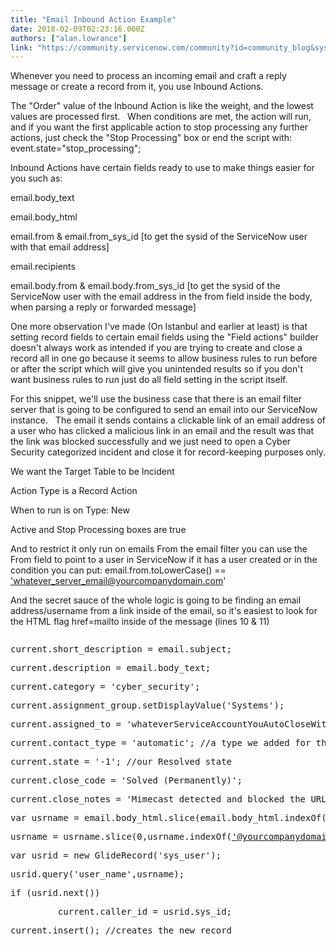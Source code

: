 ```yaml
---
title: "Email Inbound Action Example"
date: 2018-02-09T02:23:16.000Z
authors: ["alan.lowrance"]
link: "https://community.servicenow.com/community?id=community_blog&sys_id=17aca625dbd0dbc01dcaf3231f9619a0"
---
```

<p>Whenever you need to process an incoming email and craft a reply message or create a record from it, you use Inbound Actions.</p><p>The "Order" value of the Inbound Action is like the weight, and the lowest values are processed first.   When conditions are met, the action will run, and if you want the first applicable action to stop processing any further actions, just check the "Stop Processing" box or end the script with: event.state="stop_processing";</p><p>Inbound Actions have certain fields ready to use to make things easier for you such as:</p><p>email.body_text</p><p>email.body_html</p><p>email.from &amp; email.from_sys_id [to get the sysid of the ServiceNow user with that email address]</p><p>email.recipients</p><p>email.body.from &amp; email.body.from_sys_id [to get the sysid of the ServiceNow user with the email address in the from field inside the body, when parsing a reply or forwarded message]</p><p></p><p>One more observation I've made (On Istanbul and earlier at least) is that setting record fields to certain email fields using the "Field actions" builder doesn't always work as intended if you are trying to create and close a record all in one go because it seems to allow business rules to run before or after the script which will give you unintended results so if you don't want business rules to run just do all field setting in the script itself.</p><p></p><p>For this snippet, we'll use the business case that there is an email filter server that is going to be configured to send an email into our ServiceNow instance.   The email it sends contains a clickable link of an email address of a user who has clicked a malicious link in an email and the result was that the link was blocked successfully and we just need to open a Cyber Security categorized incident and close it for record-keeping purposes only.</p><p>We want the Target Table to be Incident</p><p>Action Type is a Record Action</p><p>When to run is on Type: New</p><p>Active and Stop Processing boxes are true</p><p><span>And to restrict it only run on emails From the email filter you can use the From field to point to a user in ServiceNow if it has a user created or in the condition you can put: email.from.toLowerCase() == </span><a title="k-email-small" class="jive-link-email-small" href="mailto:'whatever_server_email@yourcompanydomain.com">'whatever_server_email@yourcompanydomain.com</a><span>'</span></p><p>And the secret sauce of the whole logic is going to be finding an email address/username from a link inside of the email, so it's easiest to look for the HTML flag href=mailto inside of the message (lines 10 &amp; 11)</p><pre __default_attr="javascript" __jive_macro_name="code" class="jive_macro_code _jivemacro_uid_15181205834446326 jive_text_macro" data-renderedposition="533_8_1192_256" jivemacro_uid="_15181205834446326"><p>current.short_description = email.subject;</p><p>current.description = email.body_text;</p><p>current.category = 'cyber_security';</p><p>current.assignment_group.setDisplayValue('Systems');</p><p>current.assigned_to = 'whateverServiceAccountYouAutoCloseWith'; //sysid or use setDisplayValue</p><p>current.contact_type = 'automatic'; //a type we added for these kinds of auto-generated tickets</p><p>current.state = '-1'; //our Resolved state</p><p>current.close_code = 'Solved (Permanently)';</p><p>current.close_notes = 'Mimecast detected and blocked the URL';</p><p>var usrname = email.body_html.slice(email.body_html.indexOf('href="mailto:')+13);//slice with one param cuts everything off before it</p><p><span>usrname = usrname.slice(0,usrname.indexOf(</span><a title="k-email-small" class="jive-link-email-small" href="mailto:'@yourcompanydomain.com">'@yourcompanydomain.com</a><span>'));//slice off the domain and everything after so we can match on username</span></p><p>var usrid = new GlideRecord('sys_user');</p><p>usrid.query('user_name',usrname);</p><p>if (usrid.next())</p><p>         current.caller_id = usrid.sys_id;</p><p>current.insert(); //creates the new record</p></pre>